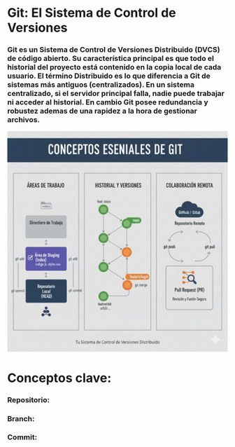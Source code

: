 # Git: El Sistema de Control de Versiones
### Git es un Sistema de Control de Versiones Distribuido (DVCS) de código abierto. Su característica principal es que todo el historial del proyecto está contenido en la copia local de cada usuario. El término Distribuido es lo que diferencia a Git de sistemas más antiguos (centralizados). En un sistema centralizado, si el servidor principal falla, nadie puede trabajar ni acceder al historial. En cambio Git posee redundancia y robustez ademas de una rapidez a la hora de gestionar archivos.

![GIT](/img/GIT.png)

# Conceptos clave:
### Repositorio:
### Branch:
### Commit:
